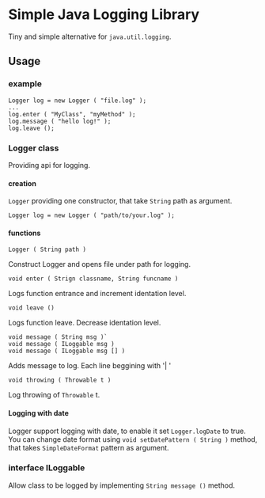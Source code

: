 Simple Java Logging Library
===========================

Tiny and simple alternative for `java.util.logging`.

Usage
-----

### example

    Logger log = new Logger ( "file.log" );
    ...
    log.enter ( "MyClass", "myMethod" );
    log.message ( "hello log!" );
    log.leave ();

### Logger class

Providing api for logging.

#### creation

`Logger` providing one constructor, that take `String` path as argument.

    Logger log = new Logger ( "path/to/your.log" );

#### functions

    Logger ( String path )

Construct Logger and opens file under path for logging.

    void enter ( Strign classname, String funcname )

Logs function entrance and increment identation level.

    void leave ()

Logs function leave. Decrease identation level.

    void message ( String msg )`
    void message ( ILoggable msg )
    void message ( ILoggable msg [] )

Adds message to log. Each line beggining with '| '

    void throwing ( Throwable t )

Log throwing of `Throwable` t.

#### Logging with date

Logger support logging with date, to enable it set `Logger.logDate` to true.
You can change date format using `void setDatePattern ( String )` method, that takes
`SimpleDateFormat` pattern as argument.

### interface ILoggable

Allow class to be logged by implementing `String message ()` method.